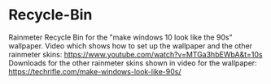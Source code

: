 # Recycle-Bin
Rainmeter Recycle Bin for the "make windows 10 look like the 90s" wallpaper.
Video which shows how to set up the wallpaper and the other rainmeter skins: https://www.youtube.com/watch?v=MTGa3hbEWbA&t=10s
Downloads for the other rainmeter skins shown in video for the wallpaper: https://techrifle.com/make-windows-look-like-90s/



